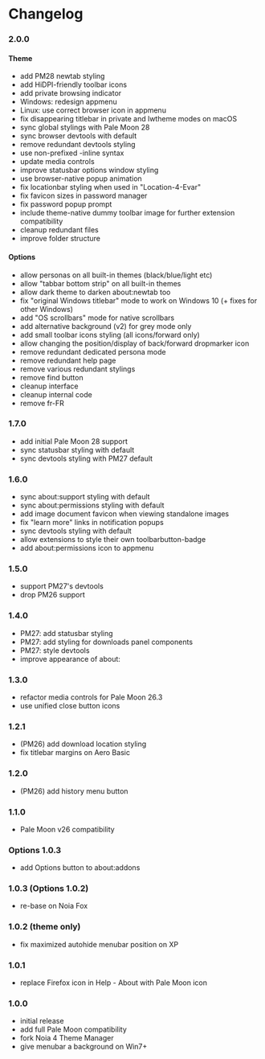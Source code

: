 # Changelog

### 2.0.0

#### Theme

- add PM28 newtab styling
- add HiDPI-friendly toolbar icons
- add private browsing indicator
- Windows: redesign appmenu
- Linux: use correct browser icon in appmenu
- fix disappearing titlebar in private and lwtheme modes on macOS
- sync global stylings with Pale Moon 28
- sync browser devtools with default
- remove redundant devtools styling
- use non-prefixed -inline syntax
- update media controls
- improve statusbar options window styling
- use browser-native popup animation
- fix locationbar styling when used in "Location-4-Evar"
- fix favicon sizes in password manager
- fix password popup prompt
- include theme-native dummy toolbar image for further extension compatibility
- cleanup redundant files
- improve folder structure

#### Options

- allow personas on all built-in themes (black/blue/light etc)
- allow "tabbar bottom strip" on all built-in themes
- allow dark theme to darken about:newtab too
- fix "original Windows titlebar" mode to work on Windows 10 (+ fixes for other Windows)
- add "OS scrollbars" mode for native scrollbars
- add alternative background (v2) for grey mode only
- add small toolbar icons styling (all icons/forward only)
- allow changing the position/display of back/forward dropmarker icon
- remove redundant dedicated persona mode
- remove redundant help page
- remove various redundant stylings
- remove find button
- cleanup interface
- cleanup internal code
- remove fr-FR

### 1.7.0
- add initial Pale Moon 28 support
- sync statusbar styling with default
- sync devtools styling with PM27 default

### 1.6.0
- sync about:support styling with default
- sync about:permissions styling with default
- add image document favicon when viewing standalone images
- fix "learn more" links in notification popups
- sync devtools styling with default
- allow extensions to style their own toolbarbutton-badge
- add about:permissions icon to appmenu

### 1.5.0
- support PM27's devtools
- drop PM26 support

### 1.4.0
- PM27: add statusbar styling
- PM27: add styling for downloads panel components
- PM27: style devtools
- improve appearance of about:

### 1.3.0
- refactor media controls for Pale Moon 26.3
- use unified close button icons

### 1.2.1
- (PM26) add download location styling
- fix titlebar margins on Aero Basic

### 1.2.0
- (PM26) add history menu button

### 1.1.0
- Pale Moon v26 compatibility

### Options 1.0.3
- add Options button to about:addons

### 1.0.3 (Options 1.0.2)
- re-base on Noia Fox

### 1.0.2 (theme only)
- fix maximized autohide menubar position on XP

### 1.0.1
- replace Firefox icon in Help - About with Pale Moon icon

### 1.0.0
- initial release
- add full Pale Moon compatibility
- fork Noia 4 Theme Manager
- give menubar a background on Win7+